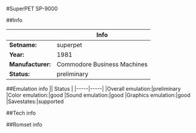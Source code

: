 #SuperPET SP-9000

##Info

||Info|
|-----|-----|
|**Setname:**|superpet
|**Year:**|1981
|**Manufacturer:**|Commodore Business Machines
|**Status:**|preliminary

##Emulation info
|| Status |
|-----|-----|
|Overall emulation:|preliminary
|Color emulation:|good
|Sound emulation:|good
|Graphics emulation:|good
|Savestates:|supported

##Tech info

##Romset info

<!--- START OF EDITED COMMENT DO NOT TOUCH TEXT ABOVE-->
